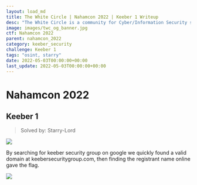 ```yaml
---
layout: load_md
title: The White Circle | Nahamcon 2022 | Keeber 1 Writeup
desc: "The White Circle is a community for Cyber/Information Security students, enthusiasts and professionals. You can discuss anything related to Security, share your knowledge with others, get help when you need it and proceed further in your journey with amazing people from all over the world."
image: images/twc_og_banner.jpg
ctf: Nahamcon 2022
parent: nahamcon_2022
category: keeber_security
challenge: Keeber 1
tags: "osint, starry"
date: 2022-05-03T00:00:00+00:00
last_update: 2022-05-03T00:00:00+00:00
---
```


<h1 class="heading card-title white-text">Nahamcon 2022</h1>

## Keeber 1
> Solved by: Starry-Lord

![](https://i.imgur.com/z09VgbV.png)

By searching for keeber security group on google we quickly found a valid domain at keebersecuritygroup.com, then finding the registrant name online gave the flag.

![](https://i.imgur.com/rrxhgDL.png)

